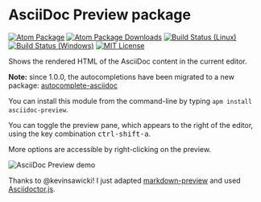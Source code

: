 # AsciiDoc Preview package

[![Atom Package](https://img.shields.io/apm/v/asciidoc-preview.svg)](https://atom.io/packages/asciidoc-preview)
[![Atom Package Downloads](https://img.shields.io/apm/dm/asciidoc-preview.svg)](https://atom.io/packages/asciidoc-preview)
[![Build Status (Linux)](https://travis-ci.org/asciidoctor/atom-asciidoc-preview.svg?branch=master)](https://travis-ci.org/asciidoctor/atom-asciidoc-preview)
[![Build Status (Windows)](https://ci.appveyor.com/api/projects/status/a7240elaip2dkd16?svg=true)](https://ci.appveyor.com/project/asciidoctor/atom-asciidoc-preview)
[![MIT License](http://img.shields.io/badge/license-MIT-blue.svg?style=flat)](https://github.com/asciidoctor/atom-asciidoc-preview/blob/master/LICENSE.md)

Shows the rendered HTML of the AsciiDoc content in the current editor.

**Note:** since 1.0.0, the autocompletions have been migrated to a new package: [autocomplete-asciidoc](https://atom.io/packages/autocomplete-asciidoc)

You can install this module from the command-line by typing `apm install asciidoc-preview`.

You can toggle the preview pane, which appears to the right of the editor, using the key combination <kbd>ctrl-shift-a</kbd>.

More options are accessible by right-clicking on the preview.

![AsciiDoc Preview demo](https://raw.githubusercontent.com/asciidoctor/atom-asciidoc-preview/master/atom-asciidoc-preview-demo.gif)

Thanks to @kevinsawicki! I just adapted [markdown-preview](https://github.com/atom/markdown-preview) and used [Asciidoctor.js](https://github.com/asciidoctor/asciidoctor.js).
